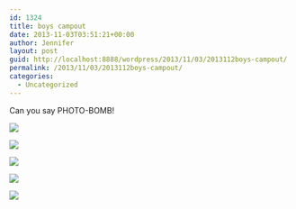```yaml
---
id: 1324
title: boys campout
date: 2013-11-03T03:51:21+00:00
author: Jennifer
layout: post
guid: http://localhost:8888/wordpress/2013/11/03/2013112boys-campout/
permalink: /2013/11/03/2013112boys-campout/
categories:
  - Uncategorized
---
```

Can you say PHOTO-BOMB!&nbsp;

<div class="image-gallery-wrapper">
  <p>
    <img src="http://static1.squarespace.com/static/50db6bb3e4b015296cd43789/50dfa5b1e4b0dc6320e0b5ea/527519bde4b057c7282a7f9a/1383406030356/2013-10-19+14.53.26-1.jpg.26-1.jpg?format=original" />
  </p>
  
  <p>
    <img src="http://static1.squarespace.com/static/50db6bb3e4b015296cd43789/50dfa5b1e4b0dc6320e0b5ea/526c21c4e4b0c72bb55e1d4e/1430547659017/2013-10-19+14.39.11.jpg.11.jpg?format=original" />
  </p>
  
  <p>
    <img src="http://static1.squarespace.com/static/50db6bb3e4b015296cd43789/50dfa5b1e4b0dc6320e0b5ea/526c2143e4b0c72bb55e1cdd/1430547671913/2013-10-19+14.52.31.jpg.31.jpg?format=original" />
  </p>
  
  <p>
    <img src="http://static1.squarespace.com/static/50db6bb3e4b015296cd43789/50dfa5b1e4b0dc6320e0b5ea/526c2198e4b0c72bb55e1d35/1382818219593/2013-10-19+14.39.51.jpg.51.jpg?format=original" />
  </p>
  
  <p>
    <img src="http://static1.squarespace.com/static/50db6bb3e4b015296cd43789/50dfa5b1e4b0dc6320e0b5ea/527519ace4b057c7282a7f8d/1383406007683/2013-10-19+19.12.34.jpg.34.jpg?format=original" />
  </p>
</div>